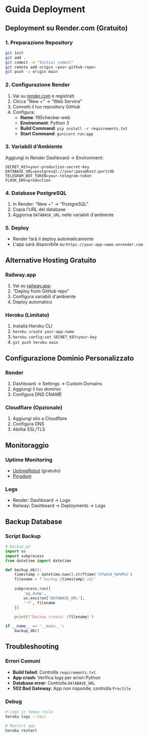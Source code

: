 # Guida Deployment

## Deployment su Render.com (Gratuito)

### 1. Preparazione Repository
```bash
git init
git add .
git commit -m "Initial commit"
git remote add origin <your-github-repo>
git push -u origin main
```

### 2. Configurazione Render
1. Vai su [render.com](https://render.com) e registrati
2. Clicca "New +" → "Web Service"
3. Connetti il tuo repository GitHub
4. Configura:
   - **Name**: f95checker-web
   - **Environment**: Python 3
   - **Build Command**: `pip install -r requirements.txt`
   - **Start Command**: `gunicorn run:app`

### 3. Variabili d'Ambiente
Aggiungi in Render Dashboard → Environment:
```
SECRET_KEY=your-production-secret-key
DATABASE_URL=postgresql://user:pass@host:port/db
TELEGRAM_BOT_TOKEN=your-telegram-token
FLASK_ENV=production
```

### 4. Database PostgreSQL
1. In Render: "New +" → "PostgreSQL"
2. Copia l'URL del database
3. Aggiorna `DATABASE_URL` nelle variabili d'ambiente

### 5. Deploy
- Render farà il deploy automaticamente
- L'app sarà disponibile su `https://your-app-name.onrender.com`

## Alternative Hosting Gratuito

### Railway.app
1. Vai su [railway.app](https://railway.app)
2. "Deploy from GitHub repo"
3. Configura variabili d'ambiente
4. Deploy automatico

### Heroku (Limitato)
1. Installa Heroku CLI
2. `heroku create your-app-name`
3. `heroku config:set SECRET_KEY=your-key`
4. `git push heroku main`

## Configurazione Dominio Personalizzato

### Render
1. Dashboard → Settings → Custom Domains
2. Aggiungi il tuo dominio
3. Configura DNS CNAME

### Cloudflare (Opzionale)
1. Aggiungi sito a Cloudflare
2. Configura DNS
3. Abilita SSL/TLS

## Monitoraggio

### Uptime Monitoring
- [UptimeRobot](https://uptimerobot.com) (gratuito)
- [Pingdom](https://pingdom.com)

### Logs
- Render: Dashboard → Logs
- Railway: Dashboard → Deployments → Logs

## Backup Database

### Script Backup
```python
# backup.py
import os
import subprocess
from datetime import datetime

def backup_db():
    timestamp = datetime.now().strftime('%Y%m%d_%H%M%S')
    filename = f'backup_{timestamp}.sql'
    
    subprocess.run([
        'pg_dump', 
        os.environ['DATABASE_URL'], 
        '-f', filename
    ])
    
    print(f'Backup creato: {filename}')

if __name__ == '__main__':
    backup_db()
```

## Troubleshooting

### Errori Comuni
- **Build failed**: Controlla `requirements.txt`
- **App crash**: Verifica logs per errori Python
- **Database error**: Controlla `DATABASE_URL`
- **502 Bad Gateway**: App non risponde, controlla `Procfile`

### Debug
```bash
# Logs in tempo reale
heroku logs --tail

# Restart app
heroku restart
```